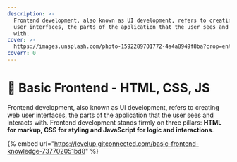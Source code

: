 ```yaml
---
description: >-
  Frontend development, also known as UI development, refers to creating web
  user interfaces, the parts of the application that the user sees and interacts
  with.
cover: >-
  https://images.unsplash.com/photo-1592289701772-4a4a8949f8ba?crop=entropy&cs=tinysrgb&fm=jpg&ixid=MnwxOTcwMjR8MHwxfHNlYXJjaHw3fHxmcm9udGVuZHxlbnwwfHx8fDE2Njc4NDUwOTk&ixlib=rb-4.0.3&q=80
coverY: 0
---
```


# 🐥 Basic Frontend - HTML, CSS, JS



Frontend development, also known as UI development, refers to creating web user interfaces, the parts of the application that the user sees and interacts with. Frontend development stands firmly on three pillars: **HTML for markup, CSS for styling and JavaScript for logic and interactions**.



{% embed url="https://levelup.gitconnected.com/basic-frontend-knowledge-737702051bd8" %}

